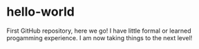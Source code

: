 # hello-world
First GitHub repository, here we go!
I have little formal or learned progamming experience. I am now taking things to the next level!
